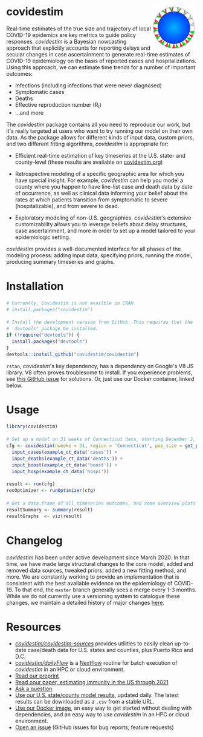 # covidestim <img src="man/figures/logo.png" width="120" align="right" />

Real-time estimates of the true size and trajectory of local COVID-19 epidemics
are key metrics to guide policy responses. *covidestim* is a Bayesian
nowcasting approach that explicitly accounts for reporting delays and secular
changes in case ascertainment to generate real-time estimates of COVID-19
epidemiology on the basis of reported cases and hospitalizations. Using this approach, we
can estimate time trends for a number of important outcomes:

- Infections (including infections that were never diagnosed)
- Symptomatic cases 
- Deaths
- Effective reproduction number (R<sub>t</sub>)
- ...and more

The *covidestim* package contains all you need to reproduce our work, but it's
really targeted at users who want to try running our model on their own data.
As the package allows for different kinds of input data, custom priors, and two
different fitting algorithms, *covidestim* is appropriate for:

- Efficient real-time estimation of key timeseries at the U.S. state- and county-level
  (these results are available on [covidestim.org](https://covidestim.org))

- Retrospective modeling of a specific geographic area for which you have
  special insight. For example, *covidestim* can help you model a county where
  you happen to have line-list case and death data by date of occurrence, as
  well as clinical data informing your belief about the rates at which patients
  transition from symptomatic to severe (hospitalizable), and from severe to
  dead.

- Exploratory modeling of non-U.S. geographies. *covidestim*'s extensive
  customizability allows you to leverage beliefs about delay structures, case
  ascertainment, and more in order to set up a model tailored to your
  epidemiologic setting.

*covidestim* provides a well-documented interface for all phases of the modeling
process: adding input data, specifying priors, running the model, producing 
summary timeseries and graphs.

# Installation

```r
# Currently, Covidestim is not availble on CRAN
# install.packages("covidestim")

# Install the development version from GitHub. This requires that the
# 'devtools' package be installed.
if (!require("devtools")) {
  install.packages("devtools")
}
devtools::install_github("covidestim/covidestim")
```

`rstan`, *covidestim*'s key dependency, has a dependency on Google's V8 JS
library. V8 often proves troublesome to install. If you experience problems,
see [this GitHub issue](https://github.com/stan-dev/rstan/issues/831) for
solutions. Or, just use our Docker container, linked below.

# Usage

```r
library(covidestim)

# Set up a model on 31 weeks of Connecticut data, starting December 2, 2021.
cfg <- covidestim(nweeks = 31, region = 'Connecticut', pop_size = get_pop('Connecticut')) +
  input_cases(example_ct_data('cases')) +
  input_deaths(example_ct_data('deaths')) + 
  input_boost(example_ct_data('boost')) +
  input_hosp(example_ct_data('hospi')) 

result <- run(cfg)
resOptimizer <- runOptimizer(cfg)

# Get a data.frame of all timeseries outcomes, and some overview plots
resultSummary <- summary(result)
resultGraphs  <- viz(result)
```

# Changelog

_covidestim_ has been under active development since March 2020. In that time,
we have made large structural changes to the core model, added and removed data
sources, tweaked priors, added a new fitting method, and more. We are
constantly working to provide an implementation that is consistent with
the best available evidence on the epidemiology of COVID-19. To that end, the
`master` branch generally sees a merge every 1-3 months. While we do not
currently use a versioning system to catalogue these changes, we maintain a
detailed history of major changes [here](https://www.covidestim.org/updates.pdf).

# Resources

* _[covidestim/covidestim-sources](https://github.com/covidestim/covidestim-sources)_
  provides utilities to easily clean up-to-date case/death data for U.S. states
  and counties, plus Puerto Rico and D.C.
* _[covidestim/dailyFlow](https://github.com/covidestim/dailyFlow)_ is a
  [Nextflow](https://nextflow.io/) routine for batch execution of _covidestim_
  in an HPC or cloud environment.
* [Read our preprint](https://www.medrxiv.org/content/10.1101/2020.06.17.20133983v1)
* [Read oour paper, estimating immunity in the US through 2021](https://academic.oup.com/cid/advance-article/doi/10.1093/cid/ciac438/6611479?login=false)
* [Ask a question](mailto:marcus.russi@yale.edu?subject=covidestim)
* [Use our U.S. state/county model results](https://covidestim.org), updated
  daily. The latest results can be downloaded as a `.csv` from a stable URL.
* [Use our Docker image](https://hub.docker.com/repository/registry-1.docker.io/covidestim/covidestim),
  an easy way to get started without dealing with dependencies, and an easy way
  to use *covidestim* in an HPC or cloud environment.
* [Open an issue](https://github.com/covidestim/covidestim/issues) (GitHub
  issues for bug reports, feature requests)
